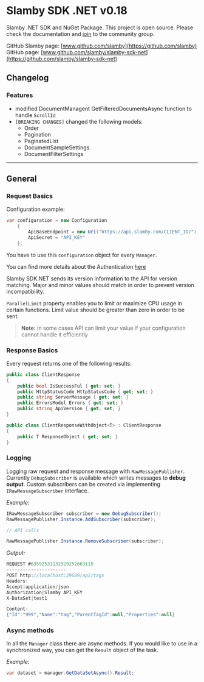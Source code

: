 # Slamby SDK .NET v0.18

Slamby .NET SDK and NuGet Package.
This project is open source. Please check the documentation and [join](http://www.slamby.com/Community) to the community group.

GitHub Slamby page: [www.github.com/slamby](https://github.com/slamby)
GitHub page:  [www.github.com/slamby/slamby-sdk-net](https://github.com/slamby/slamby-sdk-net)

## Changelog

### Features

- modified DocumentManagent GetFilteredDocumentsAsync function to handle `ScrollId`
- `[BREAKING CHANGES]` changed the following models: 
    - Order 
    - Pagination 
    - PaginatedList
    - DocumentSampleSettings
    - DocumentFilterSettings

---

## General

### Request Basics

Configuration example:

```cs
var configuration = new Configuration
    {
        ApiBaseEndpoint = new Uri("https://api.slamby.com/CLIENT_ID/"),
        ApiSecret = "API_KEY"
    };
```

You have to use this `configuration` object for every `Manager`.

You can find more details about the Authentication [here](/docs/api/{{docversion}}/index#authentication)

Slamby SDK.NET sends its version information to the API for version matching. Major and minor values should match in order to prevent version incompatibility. 

`ParallelLimit` property enables you to limit or maximize CPU usage in certain functions. Limit value should be greater than zero in order to be sent.

> **Note:** In some cases API can limit your value if your configuration cannot handle it efficiently

### Response Basics

Every request returns one of the following results:

```cs
public class ClientResponse
{
    public bool IsSuccessFul { get; set; }
    public HttpStatusCode HttpStatusCode { get; set; }
    public string ServerMessage { get; set; }
    public ErrorsModel Errors { get; set; }
    public string ApiVersion { get; set; }
}

public class ClientResponseWithObject<T> : ClientResponse
{
    public T ResponseObject { get; set; }
}
```

### Logging

Logging raw request and response message with `RawMessagePublisher`. 
Currently `DebugSubscriber` is available  which writes messages to **debug output**. Custom subscribers can be created via implementing `IRawMessageSubscriber` interface.

_Example:_

```cs
IRawMessageSubscriber subscriber = new DebugSubscriber();
RawMessagePublisher.Instance.AddSubscriber(subscriber);

// API calls

RawMessagePublisher.Instance.RemoveSubscriber(subscriber);
```

_Output:_

```cs
REQUEST #63592531131529252663115
----------------------
POST http://localhost:29689/api/tags
Headers:
Accept|application/json
Authorization|Slamby API_KEY
X-DataSet|test1

Content:  
{"Id":"999","Name":"tag","ParentTagId":null,"Properties":null}
```

### Async methods

In all the `Manager` class there are async methods. If you would like to use in a synchronized way, you can get the `Result` object of the task.

_Example:_

```cs
var dataset = manager.GetDataSetAsync().Result;
```
